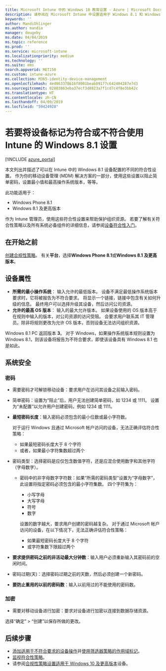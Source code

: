 ```yaml
---
title: Microsoft Intune 中的 Windows 10 教育设置 - Azure | Microsoft Docs
description: 请参阅在 Microsoft Intune 中设置适用于 Windows 8.1 和 Windows Phone 8.1 设备的合规性时，可以使用的所有设置的列表。 执行在最小值和最大操作系统上，设置密码限制和长度，符合性检查上启用加密的数据存储和的详细信息。
keywords: ''
author: MandiOhlinger
ms.author: mandia
manager: dougeby
ms.date: 04/04/2019
ms.topic: reference
ms.prod: ''
ms.service: microsoft-intune
ms.localizationpriority: medium
ms.technology: ''
ms.suite: ems
search.appverid: MET150
ms.custom: intune-azure
ms.collection: M365-identity-device-management
ms.openlocfilehash: 4ed863378616f8001beab89177c642404287e7d3
ms.sourcegitcommit: 02803863eba37ecf3d8823a7f1cd7c4f8e3bb42c
ms.translationtype: HT
ms.contentlocale: zh-CN
ms.lasthandoff: 04/09/2019
ms.locfileid: "59424928"
---
```

# <a name="windows-81-settings-to-mark-devices-as-compliant-or-not-compliant-using-intune"></a>若要将设备标记为符合或不符合使用 Intune 的 Windows 8.1 设置

[!INCLUDE [azure_portal](./includes/azure_portal.md)]

本文列出并描述了可以在 Intune 中的 Windows 8.1 设备配置的不同的符合性设置。 作为你的移动设备管理 (MDM) 解决方案的一部分，使用这些设置以阻止简单密码，设置最小值和最高操作系统版本，等等。

此功能适用于：

- Windows Phone 8.1
- Windows 8.1 及更高版本

作为 Intune 管理员，使用这些符合性设置来帮助保护组织资源。 若要了解有关符合性策略以及所有系统必备组件的详细信息，请参阅[设备符合性入门](device-compliance-get-started.md)。

## <a name="before-you-begin"></a>在开始之前

[创建合规性策略](create-compliance-policy.md#create-the-policy)。 有关**平台**，选择**Windows Phone 8.1**或**Windows 8.1 及更高版本**。

## <a name="device-properties"></a>设备属性

- **所需的最小操作系统**： 输入允许的最低版本。 设备不满足最低操作系统版本要求时，它将被报告为不符合要求。 将显示一个链接，链接中包含有关如何升级的信息。 最终用户可以选择升级其设备，然后访问公司资源。
- **允许的最高 OS 版本**： 输入的最大允许版本。 如果设备使用的 OS 版本高于在规则中输入的版本，对公司资源的访问受阻。 会要求用户联系其 IT 管理员。除非将规则更改为允许 OS 版本，否则设备无法访问组织资源。

Windows 8.1 PC 返回版本 **3**。 对于 Windows，如果操作系统版本规则设置为 Windows 8.1，则该设备将报告为不符合要求，即使该设备具有 Windows 8.1 也是如此。

## <a name="system-security"></a>系统安全

### <a name="password"></a>密码

- 需要密码才可解锁移动设备：要求用户在访问其设备之前输入密码。
- 简单密码：设置为“阻止”后，用户无法创建简单密码，如 1234 或 1111。 设置为“未配置”以允许用户创建密码，例如 1234 或 1111。
- **最短密码长度**：输入密码必须包含的最小位数或最小字符数。

  对于运行 Windows 且通过 Microsoft 帐户访问的设备，无法正确评估符合性策略：
  - 如果最短密码长度大于 8 个字符
  - 或者，如果最小字符集数超过两个

- 密码类型：选择密码是应仅包含数值字符，还是应混合使用数字和其他字符（字母数字）。
  
  - 密码中的非字母数字字符数：如果“所需的密码类型”设置为“字母数字”，此设置将指定密码必须包含的最小字符集数。 四个字符集为：
    - 小写字母
    - 大写字母
    - 符号
    - 数字

    设置的数字越大，要求用户创建的密码越复杂。 对于通过 Microsoft 帐户访问的设备，在以下情况下，无法正确评估符合性策略：

    - 如果最短密码长度大于 8 个字符
    - 或字符集数下限超过两个

- **要求提供密码之前的非活动最大分钟数**：输入用户必须重新输入其密码前的空闲时间。
- 密码过期(天)：选择密码过期之前的天数，然后必须创建一个新密码。
- **要防止重用的以前的密码数**：输入以前用过的不能使用的密码数。

### <a name="encryption"></a>加密

- 需要对移动设备进行加密：要求对设备进行加密以连接到数据存储资源。

选择“确定” > “创建”以保存所做的更改。

## <a name="next-steps"></a>后续步骤

- [添加适用于不符合要求的设备操作](actions-for-noncompliance.md)并[使用筛选器策略的作用域标记](scope-tags.md)。
- [监视符合性策略](compliance-policy-monitor.md)。
- 请参阅[合规性策略设置适用于 Windows 10 及更高版本](compliance-policy-create-windows.md)设备。